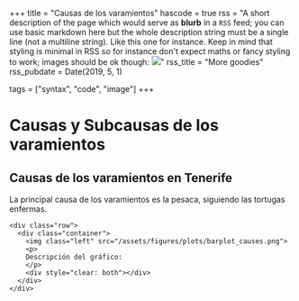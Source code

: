+++
title = "Causas de los varamientos"
hascode = true
rss = "A short description of the page which would serve as **blurb** in a `RSS` feed; you can use basic markdown here but the whole description string must be a single line (not a multiline string). Like this one for instance. Keep in mind that styling is minimal in RSS so for instance don't expect maths or fancy styling to work; images should be ok though: ![](https://upload.wikimedia.org/wikipedia/en/b/b0/Rick_and_Morty_characters.jpg)"
rss_title = "More goodies"
rss_pubdate = Date(2019, 5, 1)

tags = ["syntax", "code", "image"]
+++

# **Causas y Subcausas de los varamientos**

## Causas de los **varamientos** en Tenerife 

La principal causa de los varamientos es la pesaca, siguiendo las tortugas enfermas.

~~~
<div class="row">
  <div class="container">
    <img class="left" src="/assets/figures/plots/barplot_causes.png">
    <p>
    Descripción del gráfico: 
    </p>
    <div style="clear: both"></div>      
  </div>
</div>
~~~



